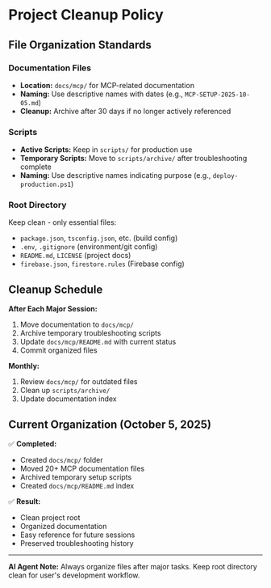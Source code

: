 # Project Cleanup Policy

## File Organization Standards

### Documentation Files

- **Location:** `docs/mcp/` for MCP-related documentation
- **Naming:** Use descriptive names with dates (e.g., `MCP-SETUP-2025-10-05.md`)
- **Cleanup:** Archive after 30 days if no longer actively referenced

### Scripts

- **Active Scripts:** Keep in `scripts/` for production use
- **Temporary Scripts:** Move to `scripts/archive/` after troubleshooting complete
- **Naming:** Use descriptive names indicating purpose (e.g., `deploy-production.ps1`)

### Root Directory

Keep clean - only essential files:

- `package.json`, `tsconfig.json`, etc. (build config)
- `.env`, `.gitignore` (environment/git config)
- `README.md`, `LICENSE` (project docs)
- `firebase.json`, `firestore.rules` (Firebase config)

## Cleanup Schedule

**After Each Major Session:**

1. Move documentation to `docs/mcp/`
2. Archive temporary troubleshooting scripts
3. Update `docs/mcp/README.md` with current status
4. Commit organized files

**Monthly:**

1. Review `docs/mcp/` for outdated files
2. Clean up `scripts/archive/`
3. Update documentation index

## Current Organization (October 5, 2025)

✅ **Completed:**

- Created `docs/mcp/` folder
- Moved 20+ MCP documentation files
- Archived temporary setup scripts
- Created `docs/mcp/README.md` index

✅ **Result:**

- Clean project root
- Organized documentation
- Easy reference for future sessions
- Preserved troubleshooting history

---

**AI Agent Note:** Always organize files after major tasks. Keep root directory clean for user's development workflow.
